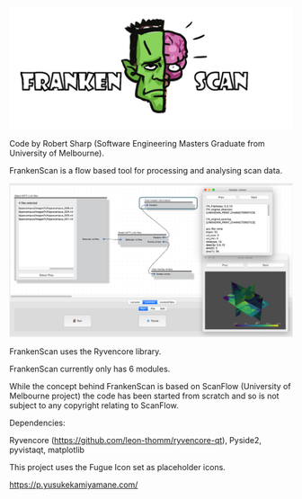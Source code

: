 ![My Image](readmeImages/frankenscan.jpg)

Code by Robert Sharp (Software Engineering Masters Graduate from University of Melbourne).

FrankenScan is a flow based tool for processing and analysing scan data.

![My Image](readmeImages/frankenScanScreenshot.png)

FrankenScan uses the Ryvencore library.

FrankenScan currently only has 6 modules.

While the concept behind FrankenScan is based on ScanFlow (University of Melbourne project) the code has been started from scratch and so is not subject to any copyright relating to ScanFlow.

Dependencies:

Ryvencore (https://github.com/leon-thomm/ryvencore-qt),
Pyside2, pyvistaqt, matplotlib

This project uses the Fugue Icon set as placeholder icons.

https://p.yusukekamiyamane.com/